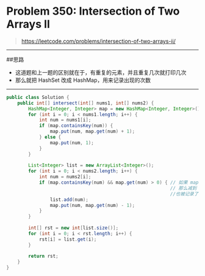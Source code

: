 # Problem 350: Intersection of Two Arrays II
> https://leetcode.com/problems/intersection-of-two-arrays-ii/

-------
##思路
* 这道题和上一题的区别就在于，有重复的元素，并且重复几次就打印几次
* 那么就把 HashSet 改成 HashMap，用来记录出现的次数

-----------
```java
public class Solution {
    public int[] intersect(int[] nums1, int[] nums2) {
        HashMap<Integer, Integer> map = new HashMap<Integer, Integer>();
        for (int i = 0; i < nums1.length; i++) {
            int num = nums1[i];
            if (map.containsKey(num)) {
                map.put(num, map.get(num) + 1);
            } else {
                map.put(num, 1);
            }
        }
        
        List<Integer> list = new ArrayList<Integer>();
        for (int i = 0; i < nums2.length; i++) {
            int num = nums2[i];
            if (map.containsKey(num) && map.get(num) > 0) { // 如果 map 里有该元素，
                                                            // 那么减到 0 的时候，重复元素
                                                            //也被记录了
                list.add(num);
                map.put(num, map.get(num) - 1);
            } 
        }
        
        int[] rst = new int[list.size()];
        for (int i = 0; i < rst.length; i++) {
            rst[i] = list.get(i);
        }
        
        return rst;
    }
}
```